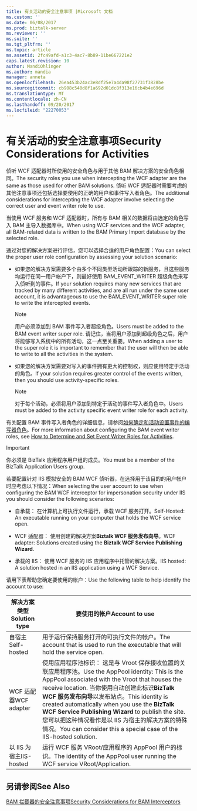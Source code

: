 ```yaml
---
title: 有关活动的安全注意事项 |Microsoft 文档
ms.custom: ''
ms.date: 06/08/2017
ms.prod: biztalk-server
ms.reviewer: ''
ms.suite: ''
ms.tgt_pltfrm: ''
ms.topic: article
ms.assetid: 2fc49afd-a1c3-4ac7-8b89-11be667221e2
caps.latest.revision: 10
author: MandiOhlinger
ms.author: mandia
manager: anneta
ms.openlocfilehash: 26ea453b24ac3e8df25e7a4da98f27731f3828be
ms.sourcegitcommit: cb908c540d8f1a692d01dc8f313e16cb4b4e696d
ms.translationtype: MT
ms.contentlocale: zh-CN
ms.lasthandoff: 09/20/2017
ms.locfileid: "22270053"
---
```

# <a name="security-considerations-for-activities"></a><span data-ttu-id="1d153-102">有关活动的安全注意事项</span><span class="sxs-lookup"><span data-stu-id="1d153-102">Security Considerations for Activities</span></span>
<span data-ttu-id="1d153-103">侦听 WCF 适配器时所使用的安全角色与用于其他 BAM 解决方案的安全角色相同。</span><span class="sxs-lookup"><span data-stu-id="1d153-103">The security roles you use when intercepting the WCF adapter are the same as those used for other BAM solutions.</span></span> <span data-ttu-id="1d153-104">侦听 WCF 适配器时需要考虑的其他注意事项还包括选择要使用的正确的用户和事件写入者角色。</span><span class="sxs-lookup"><span data-stu-id="1d153-104">The additional considerations for intercepting the WCF adapter involve selecting the correct user and event writer role to use.</span></span>  
  
 <span data-ttu-id="1d153-105">当使用 WCF 服务和 WCF 适配器时，所有与 BAM 相关的数据将由选定的角色写入 BAM 主导入数据库中。</span><span class="sxs-lookup"><span data-stu-id="1d153-105">When using WCF services and the WCF adapter, all BAM-related data is written to the BAM Primary Import database by the selected role.</span></span>  
  
 <span data-ttu-id="1d153-106">通过对您的解决方案进行评估，您可以选择合适的用户角色配置：</span><span class="sxs-lookup"><span data-stu-id="1d153-106">You can select the proper user role configuration by assessing your solution scenario:</span></span>  
  
-   <span data-ttu-id="1d153-107">如果您的解决方案需要多个由多个不同类型活动所跟踪的新服务，且这些服务均运行在同一用户帐户下，则最好使用 BAM_EVENT_WRITER 超级角色来写入侦听到的事件。</span><span class="sxs-lookup"><span data-stu-id="1d153-107">If your solution requires many new services that are tracked by many different activities, and are all run under the same user account, it is advantageous to use the BAM_EVENT_WRITER super role to write the intercepted events.</span></span>  
  
    > [!NOTE]
    >  <span data-ttu-id="1d153-108">用户必须添加到 BAM 事件写入者超级角色。</span><span class="sxs-lookup"><span data-stu-id="1d153-108">Users must be added to the BAM event writer super role.</span></span> <span data-ttu-id="1d153-109">请记住，当将用户添加到超级角色之后，用户将能够写入系统中的所有活动，这一点至关重要。</span><span class="sxs-lookup"><span data-stu-id="1d153-109">When adding a user to the super role it is important to remember that the user will then be able to write to all the activities in the system.</span></span>  
  
-   <span data-ttu-id="1d153-110">如果您的解决方案需要对写入的事件拥有更大的控制权，则应使用特定于活动的角色。</span><span class="sxs-lookup"><span data-stu-id="1d153-110">If your solution requires greater control of the events written, then you should use activity-specific roles.</span></span>  
  
    > [!NOTE]
    >  <span data-ttu-id="1d153-111">对于每个活动，必须将用户添加到特定于活动的事件写入者角色中。</span><span class="sxs-lookup"><span data-stu-id="1d153-111">Users must be added to the activity specific event writer role for each activity.</span></span>  
  
 <span data-ttu-id="1d153-112">有关配置 BAM 事件写入者角色的详细信息，请参阅[如何确定和活动设置事件的编写器角色](../core/how-to-determine-and-set-event-writer-roles-for-activities.md)。</span><span class="sxs-lookup"><span data-stu-id="1d153-112">For more information about configuring the BAM event writer roles, see [How to Determine and Set Event Writer Roles for Activities](../core/how-to-determine-and-set-event-writer-roles-for-activities.md).</span></span>  
  
> [!IMPORTANT]
>  <span data-ttu-id="1d153-113">你必须是 BizTalk 应用程序用户组的成员。</span><span class="sxs-lookup"><span data-stu-id="1d153-113">You must be a member of the BizTalk Application Users group.</span></span>  
  
 <span data-ttu-id="1d153-114">若要配置针对 IIS 模拟安全的 BAM WCF 侦听器，在选择用于该目的的用户帐户时应考虑以下情况：</span><span class="sxs-lookup"><span data-stu-id="1d153-114">When selecting the user account to use when configuring the BAM WCF interceptor for impersonation security under IIS you should consider the following scenarios:</span></span>  
  
-   <span data-ttu-id="1d153-115">自承载： 在计算机上可执行文件运行，承载 WCF 服务打开。</span><span class="sxs-lookup"><span data-stu-id="1d153-115">Self-Hosted: An executable running on your computer that holds the WCF service open.</span></span>  
  
-   <span data-ttu-id="1d153-116">WCF 适配器： 使用创建的解决方案**Biztalk WCF 服务发布向导**。</span><span class="sxs-lookup"><span data-stu-id="1d153-116">WCF adapter: Solutions created using the **Biztalk WCF Service Publishing Wizard**.</span></span>  
  
-   <span data-ttu-id="1d153-117">承载的 IIS： 使用 WCF 服务的 IIS 应用程序中托管的解决方案。</span><span class="sxs-lookup"><span data-stu-id="1d153-117">IIS hosted: A solution hosted in an IIS application using a WCF Service.</span></span>  
  
 <span data-ttu-id="1d153-118">请用下表帮助您确定要使用的帐户：</span><span class="sxs-lookup"><span data-stu-id="1d153-118">Use the following table to help identify the account to use:</span></span>  
  
|<span data-ttu-id="1d153-119">解决方案类型</span><span class="sxs-lookup"><span data-stu-id="1d153-119">Solution type</span></span>|<span data-ttu-id="1d153-120">要使用的帐户</span><span class="sxs-lookup"><span data-stu-id="1d153-120">Account to use</span></span>|  
|-------------------|--------------------|  
|<span data-ttu-id="1d153-121">自宿主</span><span class="sxs-lookup"><span data-stu-id="1d153-121">Self-hosted</span></span>|<span data-ttu-id="1d153-122">用于运行保持服务打开的可执行文件的帐户。</span><span class="sxs-lookup"><span data-stu-id="1d153-122">The account that is used to run the executable that will hold the service open.</span></span>|  
|<span data-ttu-id="1d153-123">WCF 适配器</span><span class="sxs-lookup"><span data-stu-id="1d153-123">WCF adapter</span></span>|<span data-ttu-id="1d153-124">使用应用程序池标识： 这是与 Vroot 保存接收位置的关联应用程序池。</span><span class="sxs-lookup"><span data-stu-id="1d153-124">Use the AppPool identity: This is the AppPool associated with the Vroot that houses the receive location.</span></span> <span data-ttu-id="1d153-125">当你使用自动创建此标识**BizTalk WCF 服务发布向导**以发布站点。</span><span class="sxs-lookup"><span data-stu-id="1d153-125">This identity is created automatically when you use the **BizTalk WCF Service Publishing Wizard** to publish the site.</span></span> <span data-ttu-id="1d153-126">您可以把这种情况看作是以 IIS 为宿主的解决方案的特殊情况。</span><span class="sxs-lookup"><span data-stu-id="1d153-126">You can consider this a special case of the IIS-hosted solution.</span></span>|  
|<span data-ttu-id="1d153-127">以 IIS 为宿主</span><span class="sxs-lookup"><span data-stu-id="1d153-127">IIS-hosted</span></span>|<span data-ttu-id="1d153-128">运行 WCF 服务 VRoot/应用程序的 AppPool 用户的标识。</span><span class="sxs-lookup"><span data-stu-id="1d153-128">The identity of the AppPool user running the WCF service VRoot/Application.</span></span>|  
  
## <a name="see-also"></a><span data-ttu-id="1d153-129">另请参阅</span><span class="sxs-lookup"><span data-stu-id="1d153-129">See Also</span></span>  
 [<span data-ttu-id="1d153-130">BAM 拦截器的安全注意事项</span><span class="sxs-lookup"><span data-stu-id="1d153-130">Security Considerations for BAM Interceptors</span></span>](../core/security-considerations-for-bam-interceptors.md)